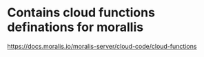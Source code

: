# Contains cloud functions definations for morallis

https://docs.moralis.io/moralis-server/cloud-code/cloud-functions